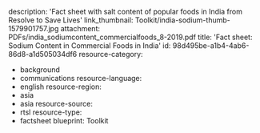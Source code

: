 description: 'Fact sheet with salt content of popular foods in India from Resolve to Save Lives'
link_thumbnail: Toolkit/india-sodium-thumb-1579901757.jpg
attachment: PDFs/india_sodiumcontent_commercialfoods_8-2019.pdf
title: 'Fact sheet: Sodium Content in Commercial Foods in India'
id: 98d495be-a1b4-4ab6-86d8-a1d505034df6
resource-category:
  - background
  - communications
resource-language:
  - english
resource-region:
  - asia
  - asia
resource-source:
  - rtsl
resource-type:
  - factsheet
blueprint: Toolkit
